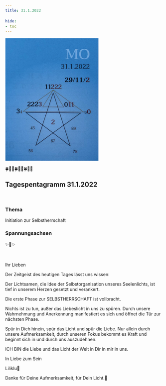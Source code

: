 ```yaml
---
title: 31.1.2022

hide:
- toc
---
```


<style>
img {
  width: 300px;
  max-width: 99%
}
</style>

![](../img/2022-01-31.png)

🍀🦋💚🍀🦋💚🍀🦋💚

## Tagespentagramm 31.1.2022
<br>

### Thema
Initiation zur Selbstherrschaft
<br>

### Spannungsachsen

✨🧚✨
<br><br><br>




Ihr Lieben

Der Zeitgeist des heutigen Tages lässt uns wissen:

Der Lichtsamen, die Idee der Selbstorganisation unseres Seelenlichts, ist tief in unserem Herzen gesetzt und verankert.

Die erste Phase zur SELBSTHERRSCHAFT ist vollbracht.

Nichts ist zu tun, außer das Liebeslicht in uns zu spüren. Durch unsere Wahrnehmung und Anerkennung manifestiert es sich und öffnet die Tür zur nächsten Phase.

Spür in Dich hinein, spür das Licht und spür die Liebe. Nur allein durch unsere Aufmerksamkeit, durch unseren Fokus bekommt es Kraft und beginnt sich in und durch uns auszudehnen.

ICH BIN die Liebe und das Licht der Welt in Dir in mir in uns.

In Liebe zum Sein

Liliklu🦋

Danke für Deine Aufmerksamkeit, für Dein Licht.💞
